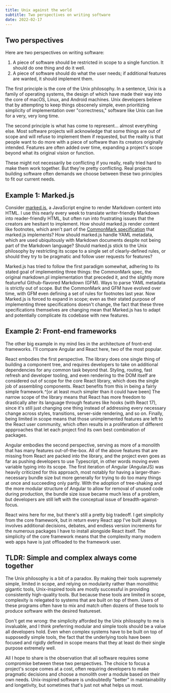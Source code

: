 ```yaml
---
title: Unix against the world
subtitle: Two perspectives on writing software
date: 2022-02-17
---
```


## Two perspectives

Here are two perspectives on writing software:

1. A piece of software should be restricted in scope to a
   single function. It should do one thing and do it well.
2. A piece of software should do what the user needs; if
   additional features are wanted, it should implement them.

The first principle is the core of the Unix philosophy. In a
sentence, Unix is a family of operating systems, the design
of which have made their way into the core of macOS, Linux,
and Android machines. Unix developers believe that by
attempting to keep things obscenely simple, even
prioritizing simplicity of implementation over
"correctness," software like Unix can live for a very, very
long time.

The second principle is what has come to represent... almost
everything else. Most software projects will acknowledge
that some things are out of scope and will refuse to
implement them if requested, but the reality is that people
want to do more with a piece of software than its creators
originally intended. Features are often added over time,
expanding a project's scope beyond what its original vision
or function.

These might not necessarily be conflicting if you really,
really tried hard to make them work together. But they're
pretty conflicting. Real projects building software often
demands we choose between these two principles to fit our
current needs.

## Example 1: Marked.js

Consider [marked.js](https://marked.js.org), a JavaScript
engine to render Markdown content into HTML. I use this
nearly every week to translate writer-friendly Markdown into
reader-friendly HTML, but often run into frustrating issues
that the creators are hesitant to implement. How should
marked.js render content like footnotes, which aren't part
of the [CommonMark specification](https://commonmark.org/)
that marked.js implements? How should marked.js handle YAML
metadata, which are used ubiquitously with Markdown
documents despite not being part of the Markdown language?
Should marked.js stick to the Unix philosophy by restricting
its scope to a single set of clearly-defined rules, or
should they try to be pragmatic and follow user requests for
features?

Marked.js has tried to follow the first paradigm somewhat,
adhering to its stated goal of implementing three things:
the CommonMark spec, the original markdown.pl implementation
that preceded it, and the slightly more featureful
Github-flavored Markdown (GFM). Ways to parse YAML metadata
is strictly out of scope. But the CommonMark and GFM have
evolved over time, with GFM even defining a set of rules for
footnotes last year. Now Marked.js is forced to expand in
scope; even as their stated purpose of implementing three
specifications doesn't change, the fact that these three
specifications themselves are changing mean that Marked.js
has to adapt and potentially complicate its codebase with
new features.

## Example 2: Front-end frameworks

The other big example in my mind lies in the architecture of
front-end frameworks. I'll compare Angular and React here,
two of the most popular.

React embodies the first perspective. The library does one
single thing of building a component tree, and requires
developers to take on additional dependencies for any common
task beyond that. Styling, routing, fast refresh and
developer tooling, and even rendering to the DOM itself are
considered out of scope for the core React library, which
does the single job of assembling components. React benefits
from this in being a fairly simple framework.^[or at least
much simpler than it could have been] The narrow scope of
the library means that React has more freedom to drastically
alter its language through features like hooks (with React
17), since it's still just changing one thing instead of
addressing every necessary change across styles,
transitions, server-side rendering, and so on. Finally,
being limited in scope means that those unimplemented
features are left to the React user community, which often
results in a proliferation of different appproaches that let
each project find its own best combination of packages.

Angular embodies the second perspective, serving as more of
a monolith that has many features out-of-the-box. All of the
above features that are missing from React are packed into
the library, and the project even goes as far as pushing
developers to use Typescript, in other words moving even
variable typing into its scope. The first iteration of
Angular (AngularJS) was heavily criticized for this
approach, most notably for having a larger-than-necessary
bundle size but more generally for trying to do too many
things at once and succeeding only partly. With the adoption
of tree-shaking and the more modular structure of Angular to
allow for removal of unused code during production, the
bundle size issue became much less of a problem, but
developers are still left with the conceptual issue of
breadth-against-focus.

React wins here for me, but there's still a pretty big
tradeoff. I get simplicity from the core framework, but in
return every React app I've built always involves additional
decisions, debates, and endless version increments for the
numerous packages I have to install alongside React itself.
The simplicity of the core framework means that the
complexity many modern web apps have is just offloaded to
the framework user.

## TLDR: Simple and complex always come together

The Unix philosophy is a bit of a paradox. By making their
tools supremely simple, limited in scope, and relying on
modularity rather than monolithic gigantic tools,
Unix-inspired tools are mostly successful in providing
consistently high-quality tools. But because these tools are
limited in scope, complexity is relegated to systems that
are built on top of them. Users of these programs often have
to mix and match often dozens of these tools to produce
software with the desired featureset.

Don't get me wrong: the simplicity afforded by the Unix
philosophy to me is invaluable, and I think preferring
modular and simple tools should be a value all developers
hold. Even when complex systems have to be built on top of
supposedly simple tools, the fact that the underlying tools
have been focused and rigidly defined in scope means that
they at least do their single purpose extremely well.

All I hope to share is the observation that all software
requires some compromise between these two perspectives. The
choice to focus a project's scope comes at a cost, often
requiring developers to make pragmatic decisions and choose
a monolith over a module based on their own needs.
Unix-inspired software is undoubtedly "better" in
maintainability and longetivity, but sometimes that's just
not what helps us most.
